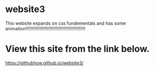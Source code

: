 # website3
This website expands on css fundementals and has some animation!!!!!!!!!!!!!!!!!!!!!!!!!!!!!!!!!!!!!!!!!!!!!!!
# View this site from the link below.
https://githubhow.github.io/website3/
